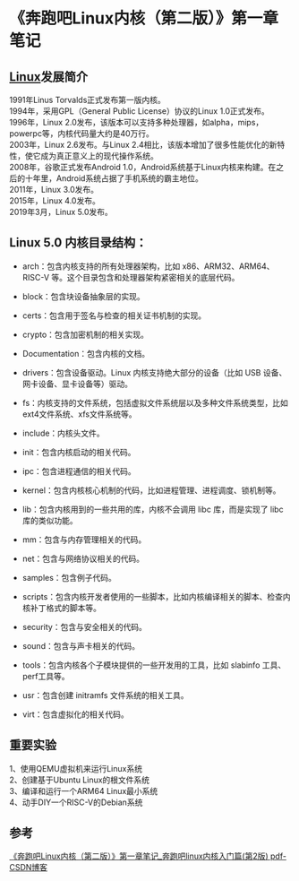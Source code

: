 # 《奔跑吧Linux内核（第二版）》第一章笔记

## [Linux](https://so.csdn.net/so/search?q=Linux&spm=1001.2101.3001.7020)发展简介

1991年Linus Torvalds正式发布第一版内核。  
1994年，采用GPL（General Public License）协议的Linux 1.0正式发布。  
1996年，Linux 2.0发布，该版本可以支持多种处理器，如alpha，mips，powerpc等，内核代码量大约是40万行。  
2003年，Linux 2.6发布。与Linux 2.4相比，该版本增加了很多性能优化的新特性，使它成为真正意义上的现代操作系统。  
2008年，谷歌正式发布Android 1.0，Android系统基于Linux内核来构建。在之后的十年里，Android系统占据了手机系统的霸主地位。  
2011年，Linux 3.0发布。  
2015年，Linux 4.0发布。  
2019年3月，Linux 5.0发布。

## Linux 5.0 内核目录结构：

-   arch：包含内核支持的所有处理器架构，比如 x86、ARM32、ARM64、RISC-V 等。这个目录包含和处理器架构紧密相关的底层代码。
    
-   block：包含块设备抽象层的实现。
    
-   certs：包含用于签名与检查的相关证书机制的实现。
    
-   crypto：包含加密机制的相关实现。
    
-   Documentation：包含内核的文档。
    
-   drivers：包含设备驱动。Linux 内核支持绝大部分的设备（比如 USB 设备、网卡设备、显卡设备等）驱动。
    
-   fs：内核支持的文件系统，包括虚拟文件系统层以及多种文件系统类型，比如 ext4文件系统、xfs文件系统等。
    
-   include：内核头文件。
    
-   init：包含内核启动的相关代码。
    
-   ipc：包含进程通信的相关代码。
    
-   kernel：包含内核核心机制的代码，比如进程管理、进程调度、锁机制等。
    
-   lib：包含内核用到的一些共用的库，内核不会调用 libc 库，而是实现了 libc 库的类似功能。
    
-   mm：包含与内存管理相关的代码。
    
-   net：包含与网络协议相关的代码。
    
-   samples：包含例子代码。
    
-   scripts：包含内核开发者使用的一些脚本，比如内核编译相关的脚本、检查内核补丁格式的脚本等。
    
-   security：包含与安全相关的代码。
    
-   sound：包含与声卡相关的代码。
    
-   tools：包含内核各个子模块提供的一些开发用的工具，比如 slabinfo 工具、perf工具等。
    
-   usr：包含创建 initramfs 文件系统的相关工具。
    
-   virt：包含虚拟化的相关代码。
    

## 重要实验

1、使用QEMU虚拟机来运行Linux系统  
2、创建基于Ubuntu Linux的根文件系统  
3、编译和运行一个ARM64 Linux最小系统  
4、动手DIY一个RISC-V的Debian系统



## 参考

[《奔跑吧Linux内核（第二版）》第一章笔记_奔跑吧linux内核入门篇(第2版) pdf-CSDN博客](https://blog.csdn.net/weixin_51760563/article/details/119766006)